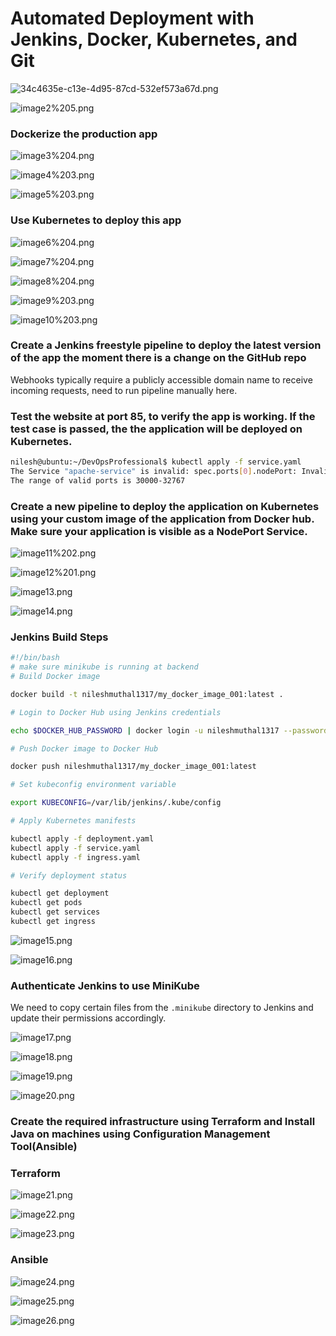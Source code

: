 # Automated Deployment with Jenkins, Docker, Kubernetes, and Git

![34c4635e-c13e-4d95-87cd-532ef573a67d.png](34c4635e-c13e-4d95-87cd-532ef573a67d.png)

![image2%205.png](image2%205.png)

### Dockerize the production app

![image3%204.png](image3%204.png)

![image4%203.png](image4%203.png)

![image5%203.png](image5%203.png)

### **Use Kubernetes to deploy this app**

![image6%204.png](image6%204.png)

![image7%204.png](image7%204.png)

![image8%204.png](image8%204.png)

![image9%203.png](image9%203.png)

![image10%203.png](image10%203.png)

### Create a Jenkins freestyle pipeline to deploy the latest version of the app the moment there is a change on the GitHub repo

Webhooks typically require a publicly accessible domain name to receive incoming requests, need to run pipeline manually here.

### **Test the website at port 85, to verify the app is working. If the test case is passed, the the application will be deployed on Kubernetes.**

```bash
nilesh@ubuntu:~/DevOpsProfessional$ kubectl apply -f service.yaml
The Service "apache-service" is invalid: spec.ports[0].nodePort: Invalid value: 85: provided port is not in the valid range.
The range of valid ports is 30000-32767
```

### **Create a new pipeline to deploy the application on Kubernetes using your custom image of the application from Docker hub. Make sure your application is visible as a NodePort Service.**

![image11%202.png](image11%202.png)

![image12%201.png](image12%201.png)

![image13.png](image13.png)

![image14.png](image14.png)

### **Jenkins Build Steps**

```bash
#!/bin/bash
# make sure minikube is running at backend
# Build Docker image

docker build -t nileshmuthal1317/my_docker_image_001:latest .

# Login to Docker Hub using Jenkins credentials

echo $DOCKER_HUB_PASSWORD | docker login -u nileshmuthal1317 --password-stdin

# Push Docker image to Docker Hub

docker push nileshmuthal1317/my_docker_image_001:latest

# Set kubeconfig environment variable

export KUBECONFIG=/var/lib/jenkins/.kube/config

# Apply Kubernetes manifests

kubectl apply -f deployment.yaml
kubectl apply -f service.yaml
kubectl apply -f ingress.yaml

# Verify deployment status

kubectl get deployment
kubectl get pods
kubectl get services
kubectl get ingress
```

![image15.png](image15.png)

![image16.png](image16.png)

### Authenticate Jenkins to use MiniKube

We need to copy certain files from the `.minikube` directory to Jenkins and update their permissions accordingly.

![image17.png](image17.png)

![image18.png](image18.png)

![image19.png](image19.png)

![image20.png](image20.png)

### **Create the required infrastructure using Terraform and Install Java on machines using Configuration Management Tool(Ansible)**

### **Terraform**

![image21.png](image21.png)

![image22.png](image22.png)

![image23.png](image23.png)

### **Ansible**

![image24.png](image24.png)

![image25.png](image25.png)

![image26.png](image26.png)
